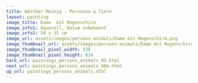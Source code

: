 ```yaml
---
title: Walther Meinig - Personen & Tiere
layout: painting
image_title: Dame  mit Regenschirm 
image_info1: Aquarell, Datum unbekannt
image_info2: 59 x 35 cm
image_url: assets/images/persons-animals/Dame mit Regenschirm.png
image_thumbnail_url: assets/images/persons-animals/Dame mit Regenschirm-klein.png
image_thumbnail_pixel_width: 536
image_thumbnail_pixel_height: 814
back_url: paintings_persons_animals_05.html
next_url: paintings_persons_animals_06b.html
up_url: paintings_persons_animals.html
---
```

